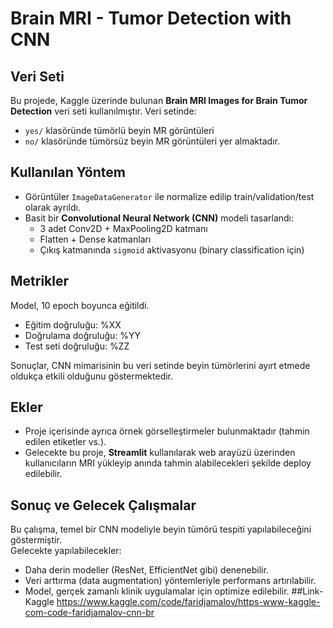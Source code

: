 #  Brain MRI - Tumor Detection with CNN

## Veri Seti
Bu projede, Kaggle üzerinde bulunan **Brain MRI Images for Brain Tumor Detection** veri seti kullanılmıştır. Veri setinde:
- `yes/` klasöründe tümörlü beyin MR görüntüleri
- `no/` klasöründe tümörsüz beyin MR görüntüleri
yer almaktadır.

## Kullanılan Yöntem
- Görüntüler `ImageDataGenerator` ile normalize edilip train/validation/test olarak ayrıldı.
- Basit bir **Convolutional Neural Network (CNN)** modeli tasarlandı:
  - 3 adet Conv2D + MaxPooling2D katmanı
  - Flatten + Dense katmanları
  - Çıkış katmanında `sigmoid` aktivasyonu (binary classification için)

## Metrikler
Model, 10 epoch boyunca eğitildi.  
- Eğitim doğruluğu: %XX  
- Doğrulama doğruluğu: %YY  
- Test seti doğruluğu: %ZZ  

Sonuçlar, CNN mimarisinin bu veri setinde beyin tümörlerini ayırt etmede oldukça etkili olduğunu göstermektedir.

## Ekler
- Proje içerisinde ayrıca örnek görselleştirmeler bulunmaktadır (tahmin edilen etiketler vs.).
- Gelecekte bu proje, **Streamlit** kullanılarak web arayüzü üzerinden kullanıcıların MRI yükleyip anında tahmin alabilecekleri şekilde deploy edilebilir.

## Sonuç ve Gelecek Çalışmalar
Bu çalışma, temel bir CNN modeliyle beyin tümörü tespiti yapılabileceğini göstermiştir.  
Gelecekte yapılabilecekler:
- Daha derin modeller (ResNet, EfficientNet gibi) denenebilir.
- Veri arttırma (data augmentation) yöntemleriyle performans artırılabilir.
- Model, gerçek zamanlı klinik uygulamalar için optimize edilebilir.
##Link-Kaggle
https://www.kaggle.com/code/faridjamalov/https-www-kaggle-com-code-faridjamalov-cnn-br 
